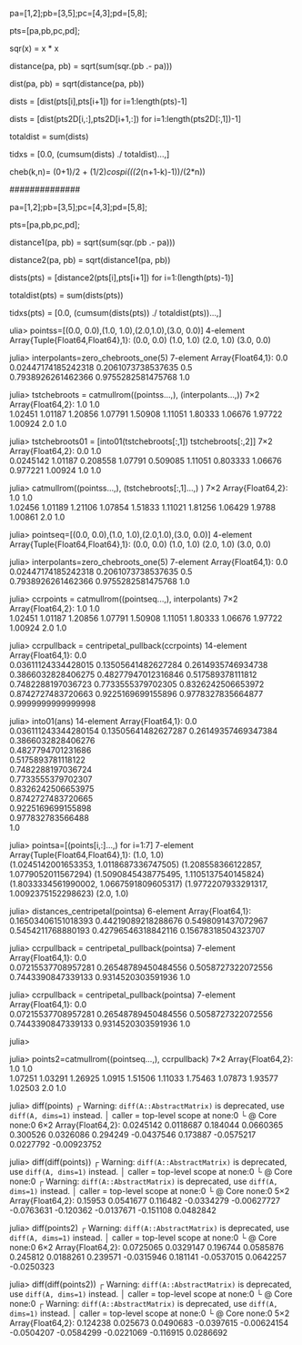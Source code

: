 
pa=[1,2];pb=[3,5];pc=[4,3];pd=[5,8];

pts=[pa,pb,pc,pd];


sqr(x) = x * x

distance(pa, pb) = sqrt(sum(sqr.(pb .- pa)))

dist(pa, pb) = sqrt(distance(pa, pb))


dists = [dist(pts[i],pts[i+1]) for i=1:length(pts)-1]

dists = [dist(pts2D[i,:],pts2D[i+1,:]) for i=1:length(pts2D[:,1])-1]


totaldist = sum(dists)

tidxs = [0.0, (cumsum(dists) ./ totaldist)...,]


cheb(k,n)= (0+1)/2 + (1/2)*cospi(((2*(n+1-k)-1))/(2*n))


##############


pa=[1,2];pb=[3,5];pc=[4,3];pd=[5,8];

pts=[pa,pb,pc,pd];

distance1(pa, pb) = sqrt(sum(sqr.(pb .- pa)))

distance2(pa, pb) = sqrt(distance1(pa, pb))

dists(pts) = [distance2(pts[i],pts[i+1]) for i=1:(length(pts)-1)]

totaldist(pts) = sum(dists(pts))

tidxs(pts) = [0.0, (cumsum(dists(pts)) ./ totaldist(pts))...,]







ulia> pointss=[(0.0, 0.0),(1.0, 1.0),(2.0,1.0),(3.0, 0.0)]
4-element Array{Tuple{Float64,Float64},1}:
 (0.0, 0.0)
 (1.0, 1.0)
 (2.0, 1.0)
 (3.0, 0.0)

julia> interpolants=zero_chebroots_one(5)
7-element Array{Float64,1}:
 0.0                
 0.02447174185242318
 0.2061073738537635 
 0.5                
 0.7938926261462366 
 0.9755282581475768 
 1.0                

julia> tstchebroots = catmullrom((pointss...,), (interpolants...,))
7×2 Array{Float64,2}:
 1.0      1.0    
 1.02451  1.01187
 1.20856  1.07791
 1.50908  1.11051
 1.80333  1.06676
 1.97722  1.00924
 2.0      1.0    


julia> tstchebroots01 = [into01(tstchebroots[:,1]) tstchebroots[:,2]]
7×2 Array{Float64,2}:
 0.0        1.0    
 0.0245142  1.01187
 0.208558   1.07791
 0.509085   1.11051
 0.803333   1.06676
 0.977221   1.00924
 1.0        1.0    
 
 
 julia> catmullrom((pointss...,), (tstchebroots[:,1]...,) )
7×2 Array{Float64,2}:
 1.0      1.0    
 1.02456  1.01189
 1.21106  1.07854
 1.51833  1.11021
 1.81256  1.06429
 1.9788   1.00861
 2.0      1.0    




julia> pointseq=[(0.0, 0.0),(1.0, 1.0),(2.0,1.0),(3.0, 0.0)]
4-element Array{Tuple{Float64,Float64},1}:
 (0.0, 0.0)
 (1.0, 1.0)
 (2.0, 1.0)
 (3.0, 0.0)

julia> interpolants=zero_chebroots_one(5)
7-element Array{Float64,1}:
 0.0                
 0.02447174185242318
 0.2061073738537635 
 0.5                
 0.7938926261462366 
 0.9755282581475768 
 1.0                

julia> ccrpoints = catmullrom((pointseq...,), interpolants)
7×2 Array{Float64,2}:
 1.0      1.0    
 1.02451  1.01187
 1.20856  1.07791
 1.50908  1.11051
 1.80333  1.06676
 1.97722  1.00924
 2.0      1.0    


julia> ccrpullback = centripetal_pullback(ccrpoints)
14-element Array{Float64,1}:
 0.0                
 0.03611124334428015
 0.13505641482627284
 0.2614935746934738 
 0.3866032828406275 
 0.48277947012316846
 0.517589378111812  
 0.7482288197036723 
 0.7733555379702305 
 0.8326242506653972 
 0.8742727483720663 
 0.9225169699155896 
 0.9778327835664877 
 0.9999999999999998 


julia> into01(ans)
14-element Array{Float64,1}:
 0.0                 
 0.036111243344280154
 0.13505641482627287 
 0.26149357469347384 
 0.3866032828406276  
 0.4827794701231686  
 0.5175893781118122  
 0.7482288197036724  
 0.7733555379702307  
 0.8326242506653975  
 0.8742727483720665  
 0.9225169699155898  
 0.977832783566488   
 1.0 
 
 
 

julia> pointsa=[(points[i,:]...,) for i=1:7]
7-element Array{Tuple{Float64,Float64},1}:
 (1.0, 1.0)                              
 (1.0245142001653353, 1.0118687336747505)
 (1.208558366122857, 1.0779052011567294) 
 (1.5090845438775495, 1.1105137540145824)
 (1.8033334561990002, 1.0667591809605317)
 (1.9772207933291317, 1.0092375152298623)
 (2.0, 1.0)                              

julia> distances_centripetal(pointsa)
6-element Array{Float64,1}:
 0.16503406151018393
 0.44219089218288676
 0.5498091437072967 
 0.5454211768880193 
 0.42796546318842116
 0.15678318504323707

julia> ccrpullback = centripetal_pullback(pointsa)
7-element Array{Float64,1}:
 0.0                
 0.07215537708957281
 0.26548789450484556
 0.5058727322072556 
 0.7443390847339133 
 0.9314520303591936 
 1.0     
 
 
 julia> ccrpullback = centripetal_pullback(pointsa)
7-element Array{Float64,1}:
 0.0                
 0.07215537708957281
 0.26548789450484556
 0.5058727322072556 
 0.7443390847339133 
 0.9314520303591936 
 1.0                

julia> 

julia> points2=catmullrom((pointseq...,), ccrpullback)
7×2 Array{Float64,2}:
 1.0      1.0    
 1.07251  1.03291
 1.26925  1.0915 
 1.51506  1.11033
 1.75463  1.07873
 1.93577  1.02503
 2.0      1.0    

julia> diff(points)
┌ Warning: `diff(A::AbstractMatrix)` is deprecated, use `diff(A, dims=1)` instead.
│   caller = top-level scope at none:0
└ @ Core none:0
6×2 Array{Float64,2}:
 0.0245142   0.0118687 
 0.184044    0.0660365 
 0.300526    0.0326086 
 0.294249   -0.0437546 
 0.173887   -0.0575217 
 0.0227792  -0.00923752

julia> diff(diff(points))
┌ Warning: `diff(A::AbstractMatrix)` is deprecated, use `diff(A, dims=1)` instead.
│   caller = top-level scope at none:0
└ @ Core none:0
┌ Warning: `diff(A::AbstractMatrix)` is deprecated, use `diff(A, dims=1)` instead.
│   caller = top-level scope at none:0
└ @ Core none:0
5×2 Array{Float64,2}:
  0.15953      0.0541677
  0.116482    -0.0334279
 -0.00627727  -0.0763631
 -0.120362    -0.0137671
 -0.151108     0.0482842

julia> diff(points2)
┌ Warning: `diff(A::AbstractMatrix)` is deprecated, use `diff(A, dims=1)` instead.
│   caller = top-level scope at none:0
└ @ Core none:0
6×2 Array{Float64,2}:
 0.0725065   0.0329147
 0.196744    0.0585876
 0.245812    0.0188261
 0.239571   -0.0315946
 0.181141   -0.0537015
 0.0642257  -0.0250323

julia> diff(diff(points2))
┌ Warning: `diff(A::AbstractMatrix)` is deprecated, use `diff(A, dims=1)` instead.
│   caller = top-level scope at none:0
└ @ Core none:0
┌ Warning: `diff(A::AbstractMatrix)` is deprecated, use `diff(A, dims=1)` instead.
│   caller = top-level scope at none:0
└ @ Core none:0
5×2 Array{Float64,2}:
  0.124238     0.025673 
  0.0490683   -0.0397615
 -0.00624154  -0.0504207
 -0.0584299   -0.0221069
 -0.116915     0.0286692

 
